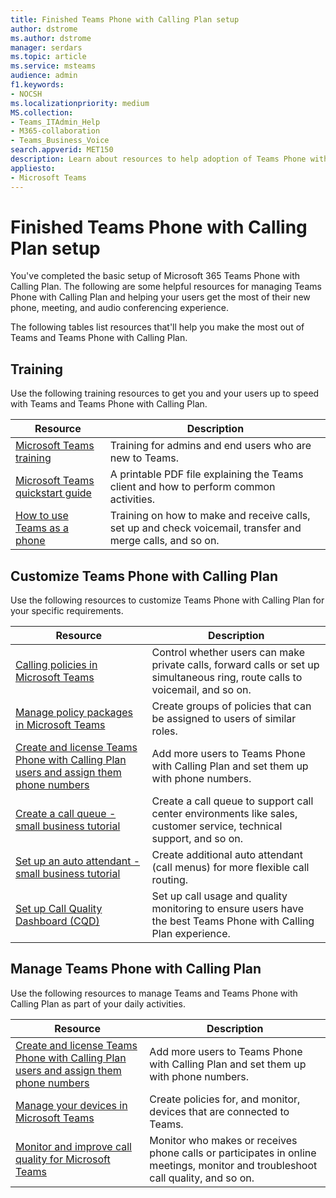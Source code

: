 ```yaml
---
title: Finished Teams Phone with Calling Plan setup
author: dstrome 
ms.author: dstrome
manager: serdars
ms.topic: article
ms.service: msteams
audience: admin
f1.keywords:
- NOCSH
ms.localizationpriority: medium
MS.collection: 
- Teams_ITAdmin_Help
- M365-collaboration
- Teams_Business_Voice
search.appverid: MET150
description: Learn about resources to help adoption of Teams Phone with Calling Plan after setup is complete.
appliesto: 
- Microsoft Teams
---
```


# Finished Teams Phone with Calling Plan setup

You've completed the basic setup of Microsoft 365 Teams Phone with Calling Plan. The following are some helpful resources for managing Teams Phone with Calling Plan and helping your users get the most of their new phone, meeting, and audio conferencing experience.

The following tables list resources that'll help you make the most out of Teams and Teams Phone with Calling Plan.

## Training

Use the following training resources to get you and your users up to speed with Teams and Teams Phone with Calling Plan.

|Resource  |Description  |
|---------|---------|
| [Microsoft Teams training](../training-microsoft-teams-landing-page.md)    | Training for admins and end users who are new to Teams.        |
| [Microsoft Teams quickstart guide](https://download.microsoft.com/download/D/9/F/D9FE8B9E-22F5-47BF-A1AB-09539C41FCD0/Teams%20QS.pdf)    | A printable PDF file explaining the Teams client and how to perform common activities.        |
| [How to use Teams as a phone](https://support.microsoft.com/office/meetings-and-calls-d92432d5-dd0f-4d17-8f69-06096b6b48a8?ad=US#ID0EAABAAA=Calls)    | Training on how to make and receive calls, set up and check voicemail, transfer and merge calls, and so on.        |

## Customize Teams Phone with Calling Plan

Use the following resources to customize Teams Phone with Calling Plan for your specific requirements.

| Resource | Description  |
|---------|---------|
| [Calling policies in Microsoft Teams](set-up-policies.md)    | Control whether users can make private calls, forward calls or set up simultaneous ring, route calls to voicemail, and so on.        |
| [Manage policy packages in Microsoft Teams](policy-packages.md)    | Create groups of policies that can be assigned to users of similar roles.        |
| [Create and license Teams Phone with Calling Plan users and assign them phone numbers](create-users.md)    | Add more users to Teams Phone with Calling Plan and set them up with phone numbers.        |
| [Create a call queue - small business tutorial](create-a-phone-system-call-queue-smb.md)    | Create a call queue to support call center environments like sales, customer service, technical support, and so on.        |
| [Set up an auto attendant - small business tutorial](create-a-phone-system-auto-attendant-smb.md)   | Create additional auto attendant (call menus) for more flexible call routing.        |
| [Set up Call Quality Dashboard (CQD)](analytics-dashboard.md)| Set up call usage and quality monitoring to ensure users have the best Teams Phone with Calling Plan experience.|

## Manage Teams Phone with Calling Plan

Use the following resources to manage Teams and Teams Phone with Calling Plan as part of your daily activities.

|Resource  |Description  |
|---------|---------|
| [Create and license Teams Phone with Calling Plan users and assign them phone numbers](create-users.md)    | Add more users to Teams Phone with Calling Plan and set them up with phone numbers.         |
| [Manage your devices in Microsoft Teams](manage-devices.md)    | Create policies for, and monitor, devices that are connected to Teams.        |
| [Monitor and improve call quality for Microsoft Teams](monitor-quality.md)    | Monitor who makes or receives phone calls or participates in online meetings, monitor and troubleshoot call quality, and so on.        |
